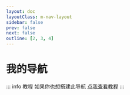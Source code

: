 ```yaml
---
layout: doc
layoutClass: m-nav-layout
sidebar: false
prev: false
next: false
outline: [2, 3, 4]
---
```


<style src="../../.vitepress/theme/style/nav.scss"></style>

<script setup>
import { NAV_DATA } from '/.vitepress/theme/untils/data'
</script>


# 我的导航

::: info 教程
如果你也想搭建此导航 [点我查看教程](./index.md#茂茂导航)
:::

<MNavLinks v-for="{title, items} in NAV_DATA" :title="title" :items="items"/>
